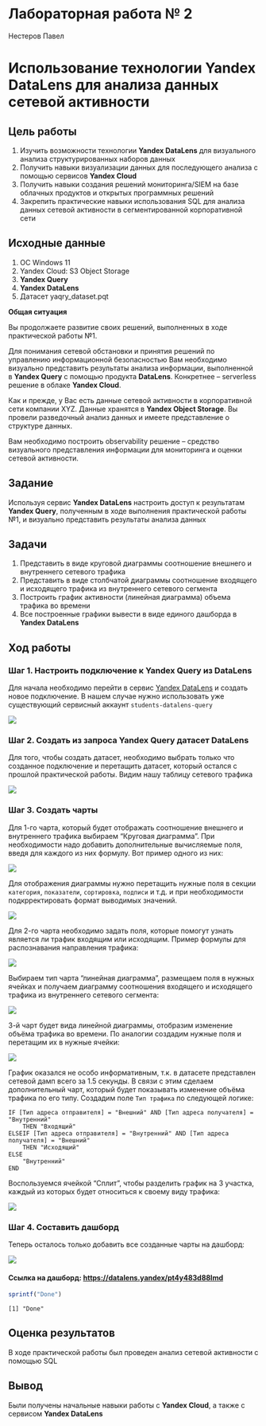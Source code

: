 # Лабораторная работа № 2
Нестеров Павел

# Использование технологии Yandex DataLens для анализа данных сетевой активности

## Цель работы

1.  Изучить возможности технологии **Yandex DataLens** для визуального
    анализа структурированных наборов данных
2.  Получить навыки визуализации данных для последующего анализа с
    помощью сервисов **Yandex Cloud**
3.  Получить навыки создания решений мониторинга/SIEM на базе облачных
    продуктов и открытых программных решений
4.  Закрепить практические навыки использования SQL для анализа данных
    сетевой активности в сегментированной корпоративной сети

## Исходные данные

1.  ОС Windows 11
2.  Yandex Cloud: S3 Object Storage
3.  **Yandex Query**
4.  **Yandex DataLens**
5.  Датасет yaqry_dataset.pqt

**Общая ситуация**

Вы продолжаете развитие своих решений, выполненных в ходе практической
работы №1.

Для понимания сетевой обстановки и принятия решений по управлению
информационной безопасностью Вам необходимо визуально представить
результаты анализа информации, выполненной в **Yandex Query** с помощью
продукта **DataLens**. Конкретнее – serverless решение в облаке **Yandex
Cloud**.

Как и прежде, у Вас есть данные сетевой активности в корпоративной сети
компании XYZ. Данные хранятся в **Yandex Object Storage**. Вы провели
разведочный анализ данных и имеете представление о структуре данных.

Вам необходимо построить observability решение – средство визуального
представления информации для мониторинга и оценки сетевой активности.

## Задание

Используя сервис **Yandex DataLens** настроить доступ к результатам
**Yandex Query**, полученным в ходе выполнения практической работы №1, и
визуально представить результаты анализа данных

## Задачи

1.  Представить в виде круговой диаграммы соотношение внешнего и
    внутреннего сетевого трафика
2.  Представить в виде столбчатой диаграммы соотношение входящего и
    исходящего трафика из внутреннего сетевого сегмента
3.  Построить график активности (линейная диаграмма) объема трафика во
    времени
4.  Все построенные графики вывести в виде единого дашборда в **Yandex
    DataLens**

## Ход работы

### Шаг 1. Настроить подключение к **Yandex Query** из **DataLens**

Для начала необходимо перейти в сервис [Yandex
DataLens](https://datalens.yandex.ru/) и создать новое подключение. В
нашем случае нужно использовать уже существующий сервисный аккаунт
`students-datalens-query`

![](screenshots/1.jpg)

### Шаг 2. Создать из запроса Yandex Query датасет DataLens

Для того, чтобы создать датасет, необходимо выбрать только что созданное
подключение и перетащить датасет, который остался с прошлой практической
работы. Видим нашу таблицу сетевого трафика

![](screenshots/2.jpg)

### Шаг 3. Создать чарты

Для 1-го чарта, который будет отображать соотношение внешнего и
внутреннего трафика выбираем “Круговая диаграмма”. При необходимости
надо добавить дополнительные вычисляемые поля, введя для каждого из них
формулу. Вот пример одного из них:

![](screenshots/3.jpg)

Для отображения диаграммы нужно перетащить нужные поля в секции
`категория`, `показатели`, `сортировка`, `подписи` и т.д. и при
необходимости подкрректировать формат выводимых значений.

![](screenshots/4.jpg)

Для 2-го чарта необходимо задать поля, которые помогут узнать является
ли трафик входящим или исходящим. Пример формулы для распознавания
направления трафика:

![](screenshots/5.jpg)

Выбираем тип чарта “линейная диаграмма”, размещаем поля в нужных ячейках
и получаем диаграмму соотношения входящего и исходящего трафика из
внутреннего сетевого сегмента:

![](screenshots/6.jpg)

3-й чарт будет вида линейной диаграммы, отобразим изменение объёма
трафика во времени. По аналогии создадим нужные поля и перетащим их в
нужные ячейки:

![](screenshots/7.jpg)

График оказался не особо информативным, т.к. в датасете представлен
сетевой дамп всего за 1.5 секунды. В связи с этим сделаем дополнительный
чарт, который будет показывать изменение объёма трафика по его типу.
Создадим поле `Тип трафика` по следующей логике:

``` yql
IF [Тип адреса отправителя] = "Внешний" AND [Тип адреса получателя] = "Внутренний" 
    THEN "Входящий"
ELSEIF [Тип адреса отправителя] = "Внутренний" AND [Тип адреса получателя] = "Внешний" 
    THEN "Исходящий"
ELSE
    "Внутренний"
END
```

Воспользуемся ячейкой “Сплит”, чтобы разделить график на 3 участка,
каждый из которых будет относиться к своему виду трафика:

![](screenshots/8.jpg)

### Шаг 4. Составить дашборд

Теперь осталось только добавить все созданные чарты на дашборд:

![](screenshots/9.jpg)

#### Ссылка на дашборд: https://datalens.yandex/pt4y483d88lmd

``` r
sprintf("Done")
```

    [1] "Done"

## Оценка результатов

В ходе практической работы был проведен анализ сетевой активности с
помощью SQL

## Вывод

Были получены начальные навыки работы с **Yandex Cloud**, а также с
сервисом **Yandex DataLens**
